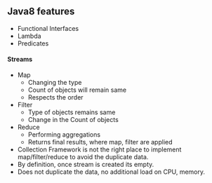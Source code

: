 ## Java8 features

 - Functional Interfaces
 - Lambda
 - Predicates
 
#### Streams
 - Map 
   - Changing the type 
   - Count of objects will remain same
   - Respects the order
 - Filter
   - Type of objects remains same
   - Change in the Count of objects
 - Reduce
   - Performing aggregations
   - Returns final results, where map, filter are applied
 - Collection Framework is not the right place to implement map/filter/reduce to avoid the duplicate data.
 - By definition, once stream is created its empty.
 - Does not duplicate the data, no additional load on CPU, memory.


